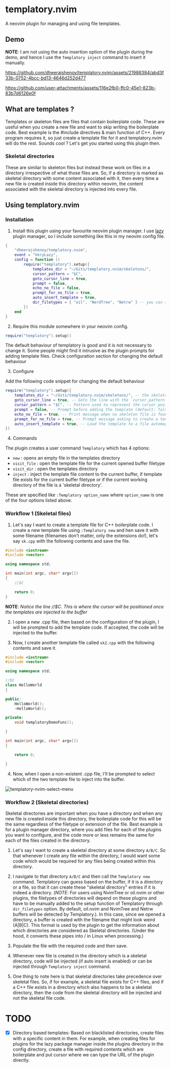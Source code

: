 # templatory.nvim
A neovim plugin for managing and using file templates.

## Demo

**NOTE**: I am not using the auto insertion option of the plugin during the demo, and hence I use the `Templatory inject` command to insert it manually. 

https://github.com/dheerajshenoy/templatory.nvim/assets/21986384/abd3f33b-0752-4bcc-bd13-4646d252d477

https://github.com/user-attachments/assets/116e2fb0-ffc0-45e1-823b-83b7d6126e0f

## What are templates ?

Templates or skeleton files are files that contain boilerplate code. These are useful when you create a new file and want to skip writing the boilerplate code. Best example is the #include directives & main function of C++. Every program requires it, so just create a template file for it and templatory.nvim will do the rest. Sounds cool ? Let's get you started using this plugin then.

### Skeletal directories

These are similar to skeleton files but instead these work on files in a directory irrespective of what those files are. So, if a directory is marked as skeletal directory with some content associated with it, then every time a new file is created inside this directory within neovim, the content associated with the skeletal directory is injected into every file.

## Using templatory.nvim

### Installation

1. Install this plugin using your favourite neovim plugin manager. I use [lazy](https://github.com/folke/lazy.nvim) plugin manager, so I include something like this in my neovim config file.

```lua
{
    "dheerajshenoy/templatory.nvim",
    event = "VeryLazy",
    config = function ()
        require("templatory").setup({
            templates_dir = "~/Gits/templatory.nvim/skeletons/",
            cursor_pattern = "$C",
            goto_cursor_line = true,
            prompt = false,
            echo_no_file = false,
            prompt_for_no_file = true,
            auto_insert_template = true,
            dir_filetypes = { "oil", "NerdTree", "Netrw" } -- you can skip this option
        })
    end
}
```

2. Require this module somewhere in your neovim config.

```lua
require("templatory").setup()
```

The default behaviour of templatory is good and it is not necessary to change it. Some people might find it intrusive as the plugin prompts for adding template files. Check configuration section for changing the default behaviour

3. Configure

Add the following code snippet for changing the default behaviour

```lua
require("templatory").setup({
    templates_dir = "~/Gits/templatory.nvim/skeletons/", -- the skeleton directory (default: ~/.config/nvim/templates)
    goto_cursor_line = true, -- Goto the line with the `cursor_pattern` after inserting template (default: true)
    cursor_pattern = "$C", -- Pattern used to represent the cursor position after template insertion (default: $C)
    prompt = false, -- Prompt before adding the template (default: false)
    echo_no_file = true, -- Print message when no skeleton file is found for the current filetype (default: false)
    prompt_for_no_file = true, -- Prompt message asking to create a template when no file is found (default: false)
    auto_insert_template = true, -- Load the template to a file automagically without needing to call `:TemplatoryInject`
})
````

4. Commands

The plugin creates a user command `Templatory` which has 4 options:

- `new` : opens an empty file in the templates directory
- `visit_file` : open the template file for the current opened buffer filetype
- `visit_dir` : open the templates directory 
- `inject` : inject the template file content to the current buffer, if template file exists for the current buffer filetype or if the current working directory of the file is a 'skeletal directory'.

These are specified like `:Templatory option_name` where `option_name` is one of the four options listed above.

### Workflow 1 (Skeletal files)

1. Let's say I want to create a template file for C++ boilerplate code. I create a new template file using `:Templatory new` and hen save it with some filename (filenames don't matter, only the extensions do!), let's say `sk.cpp` with the following contents and save the file.

```cpp
#include <iostream>
#include <vector>

using namespace std;

int main(int argc, char* argv[])
{
    //$C

    return 0;
}

```

**NOTE**: *Notice the line //$C. This is where the cursor will be positioned once the templates are injected to the buffer*


2. I open a new .cpp file, then based on the configuration of the plugin, I will be prompted to add the template code. If accepted, the code will be injected to the buffer.

3. Now, I create another template file called `sk2.cpp` with the following contents and save it.


```cpp
#include <iostream>
#include <vector>

using namespace std;

//$C
class HelloWorld
{

public:
    HelloWorld();
    ~HelloWorld();

private:
    void templatoryDemoFunc();

}

int main(int argc, char* argv[])
{

    return 0;

}
```

4. Now, when I open a non-existent .cpp file, I'll be prompted to select which of the two template file to inject into the buffer.

![templatory-nvim-select-menu](https://github.com/dheerajshenoy/templatory.nvim/assets/21986384/b9bc60a9-8e95-4cc5-8e13-3246fe44f5ee)

### Workflow 2 (Skeletal directories)

Skeletal directories are important when you have a directory and when any new file is created inside this directory, the boilerplate code for this will be the same regardless of the filetype or extension of the file. Best example is for a plugin manager directory, where you add files for each of the plugins you want to configure, and the code more or less remains the same for each of the files created in the directory.

1. Let's say I want to create a skeletal directory at some directory `A/B/C`. So that whenever I create any file within the directory, I would want some code which would be required for any files being created within this directory.

2. I navigate to that directory `A/B/C` and then call the `Templatory new` command. Templatory can guess based on the buffer, if it is a directory or a file, so that it can create these "skeletal directory" entries if it is indeed a directory. (*NOTE*: For users using NvimTree or oil.nvim or other plugins, the filetypes of directories will depend on these plugins and have to be manually added to the setup function of Templatory through `dir_filetypes` option. By default, oil.nvim and NvimTree and Netrw buffers will be detected by Templatory.). In this case, since we opened a directory, a buffer is created with the filename that might look weird (A|B|C). This format is used by the plugin to get the information about which directories are considered as Skeletal directories. (Under the hood, it converts these pipes into / in Linux when processing.)

3. Populate the file with the required code and then save.

4. Whenever new file is created in the directory which is a skeletal directory, code will be injected (if auto insert is enabled) or can be injected through `Templatory inject` command.

5. One thing to note here is that skeletal directories take precedence over skeletal files. So, if for example, a skeletal file exists for C++ files, and if a C++ file exists in a directory which also happens to be a skeletal directory, then the code from the skeletal directory will be injected and not the skeletal file code.



# TODO

- [x] Directory based templates: Based on blacklisted directories, create files with a specific content in them. For example, when creating files for plugins for the lazy package manager inside the plugins directory in the config directory, create a file with required contents which are boilerplate and put cursor where we can type the URL of the plugin directly.
